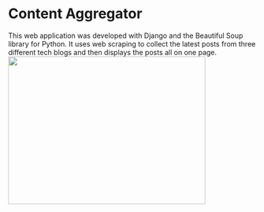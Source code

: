 # Content Aggregator
This web application was developed with Django and the Beautiful Soup library for Python. It uses web scraping to collect the latest posts from three different tech blogs and then displays the posts all on one page.
<br>
<img src='https://user-images.githubusercontent.com/50201165/113705217-03ea2400-9692-11eb-84b2-f04e8c759209.jpg' width='400' height='300'>
